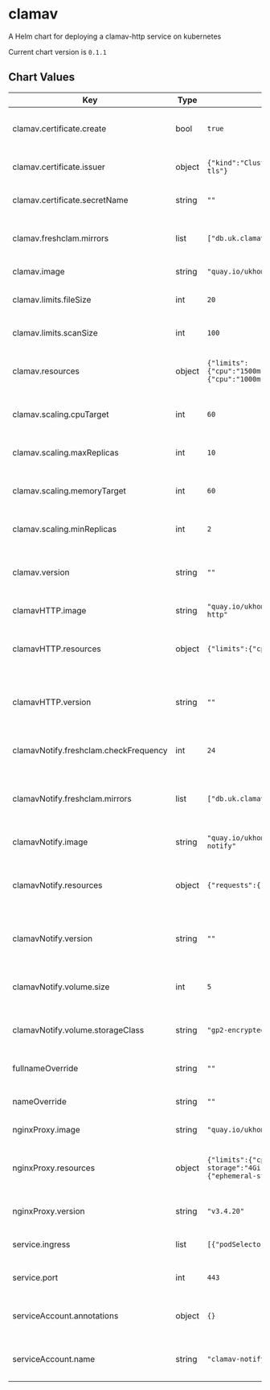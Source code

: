 clamav
======
A Helm chart for deploying a clamav-http service on kubernetes

Current chart version is `0.1.1`





## Chart Values

| Key | Type | Default | Description |
|-----|------|---------|-------------|
| clamav.certificate.create | bool | `true` | Should a certificate be created for the clamav service |
| clamav.certificate.issuer | object | `{"kind":"ClusterIssuer","name":"platform-tls"}` | The issuer to use when creating a certificate |
| clamav.certificate.secretName | string | `""` | Override the default certificate secret name |
| clamav.freshclam.mirrors | list | `["db.uk.clamav.net","database.clamav.net"]` | A list of clamav mirrors to be used by the clamav service |
| clamav.image | string | `"quay.io/ukhomeofficedigital/acp-clamav"` | The clamav docker image |
| clamav.limits.fileSize | int | `20` | The largest file size scanable by clamav, in MB |
| clamav.limits.scanSize | int | `100` | The largest scan size permitted in clamav, in MB |
| clamav.resources | object | `{"limits":{"cpu":"1500m","memory":"3000M"},"requests":{"cpu":"1000m","memory":"2000M"}}` | The resource requests and limits for the clamav service |
| clamav.scaling.cpuTarget | int | `60` | The target cpu usage percentage for clamav |
| clamav.scaling.maxReplicas | int | `10` | The maximum number of clamav replicas |
| clamav.scaling.memoryTarget | int | `60` | The target memory usage percentage for clamav |
| clamav.scaling.minReplicas | int | `2` | The minumum number of clamav replicas |
| clamav.version | string | `""` | The clamav docker image version - defaults to .Chart.appVersion |
| clamavHTTP.image | string | `"quay.io/ukhomeofficedigital/acp-clamav-http"` | The clamav-http docker image |
| clamavHTTP.resources | object | `{"limits":{"cpu":"400m","memory":"3000M"}}` | The resource requests and limits for the clamav-http service |
| clamavHTTP.version | string | `""` | The clamav-http docker image version - defaults to .Chart.appVersion |
| clamavNotify.freshclam.checkFrequency | int | `24` | The number of checks for new virus definitions per day |
| clamavNotify.freshclam.mirrors | list | `["db.uk.clamav.net","database.clamav.net"]` | A list of clamav mirrors to be used by the clamav-notify service |
| clamavNotify.image | string | `"quay.io/ukhomeofficedigital/acp-clamav-notify"` | The clamav-notify docker image |
| clamavNotify.resources | object | `{"requests":{"cpu":"400m","memory":"1000M"}}` | The resource requests and limits for the clamav-http service |
| clamavNotify.version | string | `""` | The clamav-notify docker image version - defaults to .Chart.appVersion |
| clamavNotify.volume.size | int | `5` | The size class of the volume used by clamav-notify in GB |
| clamavNotify.volume.storageClass | string | `"gp2-encrypted"` | The storage class of the volume used by clamav-notify |
| fullnameOverride | string | `""` | override the full name of the clamav chart |
| nameOverride | string | `""` | override the name of the clamav chart |
| nginxProxy.image | string | `"quay.io/ukhomeofficedigital/nginx-proxy"` | The nginx proxy docker image |
| nginxProxy.resources | object | `{"limits":{"cpu":"200m","ephemeral-storage":"4Gi","memory":"400M"},"requests":{"ephemeral-storage":"2Gi"}}` | The resource requests and limits for the nginx proxy service |
| nginxProxy.version | string | `"v3.4.20"` | The nginx proxy docker image version |
| service.ingress | list | `[{"podSelector":{}}]` | Specifies ingress rules for the clamav service |
| service.port | int | `443` | The port to be used by the clamav service |
| serviceAccount.annotations | object | `{}` | Annotaions for the service account used by clamav-notify |
| serviceAccount.name | string | `"clamav-notify"` | The name of the service account used by clamav-notify |
